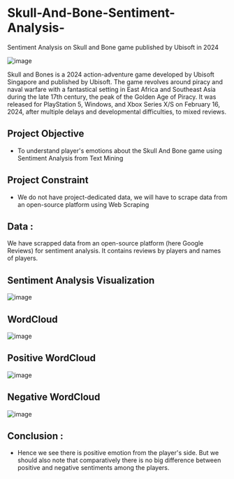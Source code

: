 # Skull-And-Bone-Sentiment-Analysis-
Sentiment Analysis on Skull and Bone game published by Ubisoft in 2024

![image](https://github.com/user-attachments/assets/9aa3dde2-2fc4-445d-8c2b-eab54fbd0e57)

Skull and Bones is a 2024 action-adventure game developed by Ubisoft Singapore and published by Ubisoft. The game revolves around piracy and naval warfare with a fantastical setting in East Africa and Southeast Asia during the late 17th century, the peak of the Golden Age of Piracy. It was released for PlayStation 5, Windows, and Xbox Series X/S on February 16, 2024, after multiple delays and developmental difficulties, to mixed reviews.

## Project Objective 
- To understand player's emotions about the Skull And Bone game using Sentiment Analysis from Text Mining

## Project Constraint 
- We do not have project-dedicated data, we will have to scrape data from an open-source platform using Web Scraping 


## Data : 
We have scrapped data from an open-source platform (here Google Reviews) for sentiment analysis. It contains reviews by players and names of players.


## Sentiment Analysis Visualization 

![image](https://github.com/user-attachments/assets/c984b245-8e6b-4fcf-a5b3-a7747deb6791)



## WordCloud


![image](https://github.com/user-attachments/assets/5772872a-f9b9-4676-bf43-a97988c8b647)



## Positive WordCloud


![image](https://github.com/user-attachments/assets/94def599-f4da-4984-b9b7-88db81e46d44)



## Negative WordCloud


![image](https://github.com/user-attachments/assets/4ee11860-3587-4a95-bea0-a41b3f2a0431)



## Conclusion :
- Hence we see there is positive emotion from the player's side. But we should also note that comparatively there is no big difference between positive and negative sentiments among the players. 
